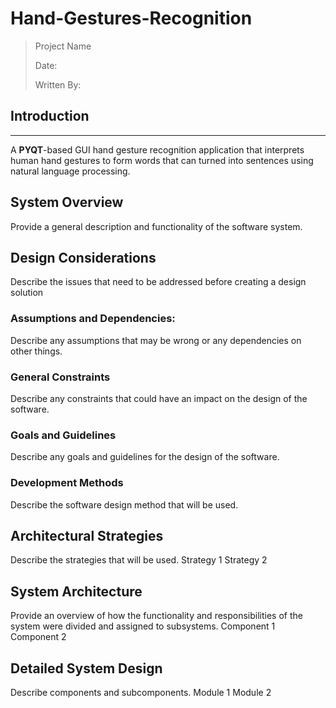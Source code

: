 # Hand-Gestures-Recognition
>Project Name
>
>Date:
>
>Written By:

## Introduction
* * *
A **PYQT**-based GUI hand gesture recognition application that interprets human hand gestures to form words that can turned into sentences using natural language processing.

## System Overview
Provide a general description and functionality of the software system.

## Design Considerations
Describe the issues that need to be addressed before creating a design solution

### Assumptions and Dependencies:
Describe any assumptions that may be wrong or any dependencies on other things.

### General Constraints
Describe any constraints that could have an impact on the design of the software.

### Goals and Guidelines
Describe any goals and guidelines for the design of the software.

### Development Methods
Describe the software design method that will be used.

## Architectural Strategies
Describe the strategies that will be used.
Strategy 1
Strategy 2

## System Architecture
Provide an overview of how the functionality and responsibilities of the system were divided and assigned to subsystems.
Component 1
Component 2

## Detailed System Design
Describe components and subcomponents.
Module 1
Module 2

